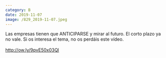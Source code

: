 ```yaml
--- 
category: B 
date: 2019-11-07 
image: /829_2019-11-07.jpeg 
--- 
```


Las empresas tienen que ANTICIPARSE y mirar al futuro. El corto plazo ya no vale. Si os interesa el tema, no os perdáis este vídeo.<br><br>http://ow.ly/9pvE50x03Ql